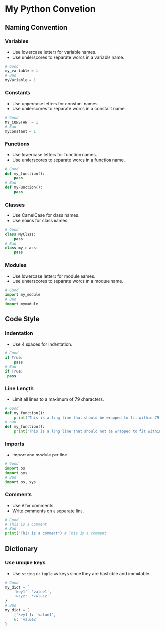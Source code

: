 # My Python Convetion

## Naming Convention

### Variables

- Use lowercase letters for variable names.
- Use underscores to separate words in a variable name.

```python
# Good
my_variable = 1
# Bad
myVariable = 1
```

### Constants

- Use uppercase letters for constant names.
- Use underscores to separate words in a constant name.

```python
# Good
MY_CONSTANT = 1
# Bad
myConstant = 1
```

### Functions

- Use lowercase letters for function names.
- Use underscores to separate words in a function name.

```python
# Good
def my_function():
    pass
# Bad
def myFunction():
    pass
```

### Classes

- Use CamelCase for class names.
- Use nouns for class names.

```python
# Good
class MyClass:
    pass
# Bad
class my_class:
    pass
```

### Modules

- Use lowercase letters for module names.
- Use underscores to separate words in a module name.

```python
# Good
import my_module
# Bad
import mymodule
```

## Code Style

### Indentation

- Use 4 spaces for indentation.

```python
# Good
if True:
    pass
# Bad
if True:
 pass
```

### Line Length

- Limit all lines to a maximum of 79 characters.

```python
# Good
def my_function():
    print("This is a long line that should be wrapped to fit within 79 characters.")
# Bad
def my_function():
    print("This is a long line that should not be wrapped to fit within 79 characters.")
```

### Imports

- Import one module per line.

```python
# Good
import os
import sys
# Bad
import os, sys
```

### Comments

- Use `#` for comments.
- Write comments on a separate line.

```python
# Good
# This is a comment
# Bad
print("This is a comment") # This is a comment
```

## Dictionary

### Use unique keys

- Use `string` or `tuple` as keys since they are hashable and immutable.

```python
# Good
my_dict = {
    'key1': 'value1',
    'key2': 'value2'
}
# Bad
my_dict = {
    ['key1']: 'value1',
    6: 'value2'
}
```
